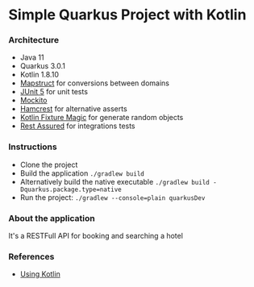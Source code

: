 # Simple Quarkus Project with Kotlin

### Architecture
- Java 11
- Quarkus 3.0.1
- Kotlin 1.8.10
- [Mapstruct](https://mapstruct.org) for conversions between domains
- [JUnit 5](https://junit.org/junit5/docs/current/user-guide) for unit tests
- [Mockito](https://javadoc.io/doc/org.mockito/mockito-core/latest/org/mockito/Mockito.html)
- [Hamcrest](http://hamcrest.org/JavaHamcrest) for alternative asserts
- [Kotlin Fixture Magic](https://github.com/wThomas84/kotlin-fixture-magic) for generate random objects
- [Rest Assured](https://rest-assured.io/) for integrations tests

### Instructions
- Clone the project
- Build the application `./gradlew build`
- Alternatively build the native executable `./gradlew build -Dquarkus.package.type=native`
- Run the project: `./gradlew --console=plain quarkusDev`

### About the application
It's a RESTFull API for booking and searching a hotel


### References
- [Using Kotlin](https://quarkus.io/guides/kotlin)
